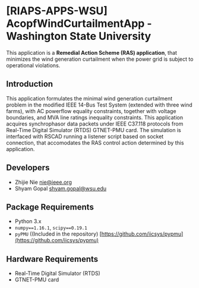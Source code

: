 # [RIAPS-APPS-WSU] AcopfWindCurtailmentApp - Washington State University

This application is a **Remedial Action Scheme (RAS) application**, that minimizes the wind generation curtailment when the power grid is subject to operational violations.

## Introduction

This application formulates the minimal wind generation curtailment problem in the modified IEEE 14-Bus Test System (extended with three wind farms), with AC powerflow equality constraints, together with voltage boundaries, and MVA line ratings inequality constraints. This application acquires synchrophasor data packets under IEEE C37.118 protocols from Real-Time Digital Simulator (RTDS) GTNET-PMU card. The simulation is interfaced with RSCAD running a listener script based on socket connection, that accomodates the RAS control action determined by this application.

## Developers

* Zhijie Nie [nie@ieee.org](mailto:nie@ieee.org)
* Shyam Gopal [shyam.gopal@wsu.edu](mailto:shyam.gopal@wsu.edu)

## Package Requirements

* Python 3.x
* `numpy==1.16.1`, `scipy==0.19.1`
* `pyPMU` ((Included in the repository) [https://github.com/iicsys/pypmu](https://github.com/iicsys/pypmu)

## Hardware Requirements

* Real-Time Digital Simulator (RTDS)
* GTNET-PMU card


